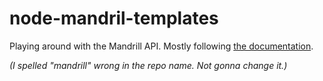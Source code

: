 # node-mandril-templates
Playing around with the Mandrill API.  Mostly following [the documentation](https://mandrillapp.com/api/docs/index.nodejs.html).

<em>(I spelled "mandrill" wrong in the repo name.  Not gonna change it.)</em>
